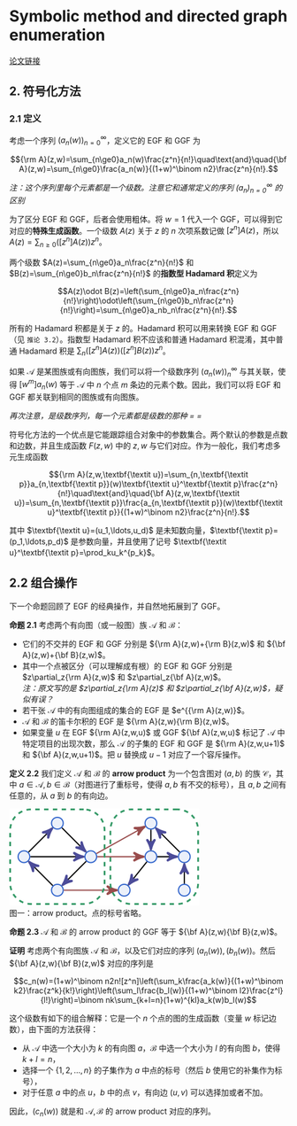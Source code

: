 # Symbolic method and directed graph enumeration

[论文链接](https://arxiv.org/abs/1903.09454)

## 2. 符号化方法

### 2.1 定义

考虑一个序列 $(a_n(w))_{n=0}^\infty$，定义它的 EGF 和 GGF 为

$${\rm A}(z,w)=\sum_{n\ge0}a_n(w)\frac{z^n}{n!}\quad\text{and}\quad{\bf A}(z,w)=\sum_{n\ge0}\frac{a_n(w)}{(1+w)^\binom n2}\frac{z^n}{n!}.$$

*注：这个序列里每个元素都是一个级数。注意它和通常定义的序列 $(a_n)_{n=0}^\infty$ 的区别*

为了区分 EGF 和 GGF，后者会使用粗体。将 $w=1$ 代入一个 GGF，可以得到它对应的**特殊生成函数**。一个级数 $A(z)$ 关于 $z$ 的 $n$ 次项系数记做 $[z^n]A(z)$，所以 $A(z)=\sum_{n\ge0}([z^n]A(z))z^n$。

两个级数 $A(z)=\sum_{n\ge0}a_n\frac{z^n}{n!}$ 和 $B(z)=\sum_{n\ge0}b_n\frac{z^n}{n!}$ 的**指数型 Hadamard 积**定义为

$$A(z)\odot B(z)=\left(\sum_{n\ge0}a_n\frac{z^n}{n!}\right)\odot\left(\sum_{n\ge0}b_n\frac{z^n}{n!}\right)=\sum_{n\ge0}a_nb_n\frac{z^n}{n!}.$$

所有的 Hadamard 积都是关于 $z$ 的。Hadamard 积可以用来转换 EGF 和 GGF（见 `推论 3.2`）。指数型 Hadamard 积不应该和普通 Hadamard 积混淆，其中普通 Hadamard 积是 $\sum_n([z^n]A(z))([z^n]B(z))z^n$。

如果 $\mathcal A$ 是某图族或有向图族，我们可以将一个级数序列 $(a_n(w))_n^\infty$ 与其关联，使得 $[w^m]a_n(w)$ 等于 $\mathcal A$ 中 $n$ 个点 $m$ 条边的元素个数。因此，我们可以将 EGF 和 GGF 都关联到相同的图族或有向图族。

*再次注意，是级数序列，每一个元素都是级数的那种 = =*

符号化方法的一个优点是它能跟踪组合对象中的参数集合。两个默认的参数是点数和边数，并且生成函数 $F(z,w)$ 中的 $z,w$ 与它们对应。作为一般化，我们考虑多元生成函数

$${\rm A}(z,w,\textbf{\textit u})=\sum_{n,\textbf{\textit p}}a_{n,\textbf{\textit p}}(w)\textbf{\textit u}^\textbf{\textit p}\frac{z^n}{n!}\quad\text{and}\quad{\bf A}(z,w,\textbf{\textit u})=\sum_{n,\textbf{\textit p}}\frac{a_{n,\textbf{\textit p}}(w)\textbf{\textit u}^\textbf{\textit p}}{(1+w)^\binom n2}\frac{z^n}{n!}.$$

其中 $\textbf{\textit u}=(u_1,\ldots,u_d)$ 是未知数向量，$\textbf{\textit p}=(p_1,\ldots,p_d)$ 是参数向量，并且使用了记号 $\textbf{\textit u}^\textbf{\textit p}=\prod_ku_k^{p_k}$。

## 2.2 组合操作

下一个命题回顾了 EGF 的经典操作，并自然地拓展到了 GGF。

**命题 2.1** 考虑两个有向图（或一般图）族 $\mathcal A$ 和 $\mathcal B$：

- 它们的不交并的 EGF 和 GGF 分别是 ${\rm A}(z,w)+{\rm B}(z,w)$ 和 ${\bf A}(z,w)+{\bf B}(z,w)$。
- 其中一个点被区分（可以理解成有根）的 EGF 和 GGF 分别是 $z\partial_z{\rm A}(z,w)$ 和 $z\partial_z{\bf A}(z,w)$。  
    *注：原文写的是 $z\partial_z{\rm A}(z)$ 和 $z\partial_z{\bf A}(z,w)$，疑似有误？*
- 若干张 $\mathcal A$ 中的有向图组成的集合的 EGF 是 $e^{{\rm A}(z,w)}$。
- $\mathcal A$ 和 $\mathcal B$ 的笛卡尔积的 EGF 是 ${\rm A}(z,w){\rm B}(z,w)$。
- 如果变量 $u$ 在 EGF ${\rm A}(z,w,u)$ 或 GGF ${\bf A}(z,w,u)$ 标记了 $\mathcal A$ 中特定项目的出现次数，那么 $\mathcal A$ 的子集的 EGF 和 GGF 是 ${\rm A}(z,w,u+1)$ 和 ${\bf A}(z,w,u+1)$。把 $u$ 替换成 $u-1$ 对应了一个容斥操作。

**定义 2.2** 我们定义 $\mathcal A$ 和 $\mathcal B$ 的 **arrow product** 为一个包含图对 $(a,b)$ 的族 $\mathcal C$，其中 $a\in\mathcal A,b\in\mathcal B$（对图进行了重标号，使得 $a,b$ 有不交的标号），且 $a,b$ 之间有任意的，从 $a$ 到 $b$ 的有向边。

![](figure1.svg)  
图一：arrow product。点的标号省略。

**命题 2.3** $\mathcal A$ 和 $\mathcal B$ 的 arrow product 的 GGF 等于 ${\bf A}(z,w){\bf B}(z,w)$。

**证明** 考虑两个有向图族 $\mathcal A$ 和 $\mathcal B$，以及它们对应的序列 $(a_n(w)),(b_n(w))$。然后 ${\bf A}(z,w){\bf B}(z,w)$ 对应的序列是

$$c_n(w)=(1+w)^\binom n2n![z^n]\left(\sum_k\frac{a_k(w)}{(1+w)^\binom k2}\frac{z^k}{k!}\right)\left(\sum_l\frac{b_l(w)}{(1+w)^\binom l2}\frac{z^l}{l!}\right)=\binom nk\sum_{k+l=n}(1+w)^{kl}a_k(w)b_l(w)$$

这个级数有如下的组合解释：它是一个 $n$ 个点的图的生成函数（变量 $w$ 标记边数），由下面的方法获得：

- 从 $\mathcal A$ 中选一个大小为 $k$ 的有向图 $a$，$\mathcal B$ 中选一个大小为 $l$ 的有向图 $b$，使得 $k+l=n$，
- 选择一个 $\{1,2,\ldots,n\}$ 的子集作为 $a$ 中点的标号（然后 $b$ 使用它的补集作为标号），
- 对于任意 $a$ 中的点 $u$，$b$ 中的点 $v$，有向边 $(u,v)$ 可以选择加或者不加。

因此，$(c_n(w))$ 就是和 $\mathcal A,\mathcal B$ 的 arrow product 对应的序列。